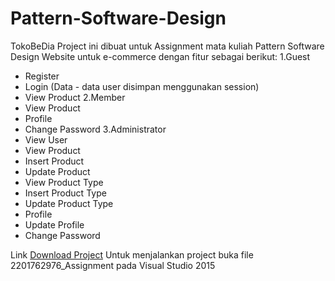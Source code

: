 # Pattern-Software-Design

TokoBeDia
Project ini dibuat untuk Assignment mata kuliah Pattern Software Design 
Website untuk e-commerce dengan fitur sebagai berikut:
1.Guest
- Register
- Login (Data - data user disimpan menggunakan session)
- View Product
2.Member
- View Product
- Profile
- Change Password
3.Administrator
- View User
- View Product
- Insert Product
- Update Product
- View Product Type
- Insert Product Type
- Update Product Type
- Profile
- Update Profile
- Change Password

Link [Download Project](https://drive.google.com/file/d/1XZB1thZJcexwLuw_ycZbD4r2O3rANK1c/view?usp=sharing)
Untuk menjalankan project buka file 2201762976_Assignment pada Visual Studio 2015
